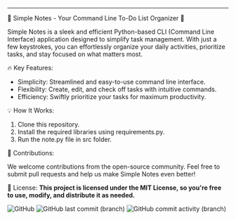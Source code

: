 ---
📝 Simple Notes - Your Command Line To-Do List Organizer 🚀

Simple Notes is a sleek and efficient Python-based CLI (Command Line Interface) application designed to simplify task management. With just a few keystrokes, you can effortlessly organize your daily activities, prioritize tasks, and stay focused on what matters most.

🔥 Key Features:

* Simplicity: Streamlined and easy-to-use command line interface.
* Flexibility: Create, edit, and check off tasks with intuitive commands.
* Efficiency: Swiftly prioritize your tasks for maximum productivity.

💡 How It Works:

1. Clone this repository.
2. Install the required libraries using requirements.py.
3. Run the note.py file in src folder.

🤝 Contributions:

We welcome contributions from the open-source community. Feel free to submit pull requests and help us make Simple Notes even better!

📃 License:
**This project is licensed under the MIT License, so you're free to use, modify, and distribute it as needed.**



![GitHub](https://img.shields.io/github/license/Berneyw/simple_notes)
![GitHub last commit (branch)](https://img.shields.io/github/last-commit/Berneyw/simple_notes/main)
![GitHub commit activity (branch)](https://img.shields.io/github/commit-activity/m/Berneyw/simple_notes)






